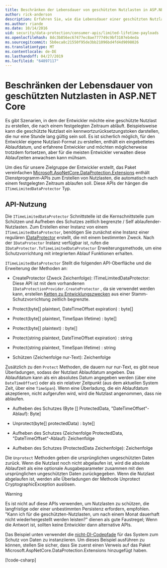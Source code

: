```yaml
---
title: Beschränken der Lebensdauer von geschützten Nutzlasten in ASP.NET Core
author: rick-anderson
description: Erfahren Sie, wie die Lebensdauer einer geschützten Nutzlast, die mit ASP.NET Core Datenschutz-APIs zu begrenzen.
ms.author: riande
ms.date: 10/14/2016
uid: security/data-protection/consumer-apis/limited-lifetime-payloads
ms.openlocfilehash: 8dc3b856ec67477ec8ae777749c9bf3107eb4eda
ms.sourcegitcommit: 5b0eca8c21550f95de3bb21096bd4fd4d9098026
ms.translationtype: MT
ms.contentlocale: de-DE
ms.lasthandoff: 04/27/2019
ms.locfileid: "64897117"
---
```

# <a name="limit-the-lifetime-of-protected-payloads-in-aspnet-core"></a>Beschränken der Lebensdauer von geschützten Nutzlasten in ASP.NET Core

Es gibt Szenarien, in dem der Entwickler möchte eine geschützte Nutzlast zu erstellen, die nach einem festgelegten Zeitraum abläuft. Beispielsweise kann die geschützte Nutzlast ein kennwortzurücksetzungstoken darstellen, die nur eine Stunde lang gültig sein soll. Es ist sicherlich möglich, für den Entwickler eigene Nutzlast-Format zu erstellen, enthält ein eingebettetes Ablaufdatum, und erfahrene Entwickler und möchten möglicherweise trotzdem fortsetzen, aber für die meisten Entwickler verwalten diese Ablaufzeiten anwachsen kann mühsam.

Um dies für unsere Zielgruppe der Entwickler erstellt, das Paket vereinfachen [Microsoft.AspNetCore.DataProtection.Extensions](https://www.nuget.org/packages/Microsoft.AspNetCore.DataProtection.Extensions/) enthält Dienstprogramm-APIs zum Erstellen von Nutzlasten, die automatisch nach einem festgelegten Zeitraum ablaufen soll. Diese APIs der hängen die `ITimeLimitedDataProtector` Typ.

## <a name="api-usage"></a>API-Nutzung

Die `ITimeLimitedDataProtector` Schnittstelle ist die Kernschnittstelle zum Schützen und Aufheben des Schutzes zeitlich begrenzte / Self ablaufender-Nutzlasten. Zum Erstellen einer Instanz von einem `ITimeLimitedDataProtector`, benötigen Sie zunächst eine Instanz einer regulären [IDataProtector](xref:security/data-protection/consumer-apis/overview) erstellt, die mit einem bestimmten Zweck. Nach der `IDataProtector` Instanz verfügbar ist, rufen die `IDataProtector.ToTimeLimitedDataProtector` Erweiterungsmethode, um eine Schutzvorrichtung mit integrierten Ablauf Funktionen erhalten.

`ITimeLimitedDataProtector` Stellt die folgenden API-Oberfläche und die Erweiterung der Methoden an:

* CreateProtector (Zweck Zeichenfolge): ITimeLimitedDataProtector: Diese API ist mit dem vorhandenen `IDataProtectionProvider.CreateProtector` , da sie verwendet werden kann, erstellen [Ketten zu Entwicklungszwecken](xref:security/data-protection/consumer-apis/purpose-strings) aus einer Stamm-Schutzvorrichtung zeitlich begrenzte.

* Protect(byte[] plaintext, DateTimeOffset expiration) : byte[]

* Protect(byte[] plaintext, TimeSpan lifetime) : byte[]

* Protect(byte[] plaintext) : byte[]

* Protect(string plaintext, DateTimeOffset expiration) : string

* Protect(string plaintext, TimeSpan lifetime) : string

* Schützen (Zeichenfolge nur-Text): Zeichenfolge

Zusätzlich zu den `Protect` Methoden, die dauern nur nur-Text, es gibt neue Überladungen, sodass der Nutzlast Ablaufdatum angeben. Das Ablaufdatum kann als ein absolutes Datum angegeben werden (über eine `DateTimeOffset`) oder als ein relativer Zeitpunkt (aus dem aktuellen System Zeit, über eine `TimeSpan`). Wenn eine Überladung, die ein Ablaufdatum akzeptieren, nicht aufgerufen wird, wird die Nutzlast angenommen, dass nie ablaufen.

* Aufheben des Schutzes (Byte [] ProtectedData, "DateTimeOffset"-Ablauf): Byte]

* Unprotect(byte[] protectedData) : byte[]

* Aufheben des Schutzes (Zeichenfolge ProtectedData, "DateTimeOffset"-Ablauf): Zeichenfolge

* Aufheben des Schutzes (ProtectedData Zeichenfolge): Zeichenfolge

Die `Unprotect` Methoden geben die ursprünglichen ungeschützten Daten zurück. Wenn die Nutzlast noch nicht abgelaufen ist, wird die absolute Ablaufzeit als eine optionale Ausgabeparameter zusammen mit den ursprünglichen ungeschützten Daten zurückgegeben. Wenn die Nutzlast abgelaufen ist, werden alle Überladungen der Methode Unprotect CryptographicException auslösen.

>[!WARNING]
> Es ist nicht auf diese APIs verwenden, um Nutzlasten zu schützen, die langfristige oder einer unbestimmten Persistenz erfordern, empfohlen. "Kann ich für die geschützten-Nutzlasten, um nach einem Monat dauerhaft nicht wiederhergestellt werden leisten?" dienen als gute Faustregel; Wenn die Antwort ist, sollten keine Entwickler dann alternative APIs.

Das Beispiel unten verwendet die [nicht-DI-Codepfade](xref:security/data-protection/configuration/non-di-scenarios) für das System zum Schutz von Daten zu instanziieren. Um dieses Beispiel ausführen zu können, stellen Sie sicher, dass Sie zuerst einen Verweis auf das Paket Microsoft.AspNetCore.DataProtection.Extensions hinzugefügt haben.

[!code-csharp[](limited-lifetime-payloads/samples/limitedlifetimepayloads.cs)]
